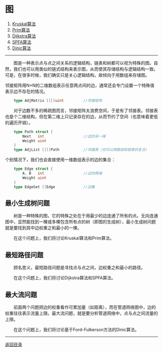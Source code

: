 # 图
 1. [Kruskal算法](07-A.md)
 2. [Prim算法](07-B.md)
 3. [Dijkstra算法](07-C.md)
 4. [SPFA算法](07-D.md)
 5. [Dinic算法](07-E.md)

___
　　图是一种表示点与点之间关系的逻辑结构，链表和树都可以视为特殊的图。自然，我们也可以用类似的链式结构来表示图，从而使其存储结构与逻辑结构一致。可是，在很多时候，我们确实只是关心逻辑结构，故倾向于用数组来存储图。

邻接矩阵用N×N的二维数组表示任意两点间的边，通常还会专门设置一个特殊值表示边不存在的情况。
```go
    type AdjMatrix [][]uint         //邻接矩阵
```
　　对于边数不多的稀疏图而言，邻接矩阵太浪费空间，于是有了邻接表。邻接表也是个二维结构，但在第二维上只记录存在的边，从而节约了空间（也意味着更低的遍历开销）。
```go
    type Path struct {
        Next   int                  //边的另一端
        Weight uint
    }
    type AdjList [][]Path           //邻接表（也可以用数组和链表的复合）
```
个别情况下，我们也会直接使用一维数组表示的边的集合：
```go
    type Edge struct {
        A, B   int                  //边的两端
        Weight uint
    }
    type EdgeSet []Edge             //边集
```

## 最小生成树问题
　　树是一种特殊的图，它的特殊之处在于用最少的边连通了所有的点。无向连通图中，显然能找到一棵或多棵包含所有点的树（即图的生成树），最小生成树问题就是要找到其中边权重之和最小的一棵。

　　在这个问题上，我们将讨论Kruskal算法和Prim算法。

## 最短路径问题
　　顾名思义，最短路径问题是寻找点与点之间，边权重之和最小的路径。

　　在这个问题上，我们将讨论Dijkstra算法和SPFA算法。

## 最大流问题
　　前面两个问题把边的权重看作可累加量（如距离），而在管道网络图中，边的权重往往表示流量上限。最大流问题，就是要分析管道网络中，点与点之间流量的上限。

　　在这个问题上，我们将讨论基于Ford-Fulkerson方法的Dinic算法。

---
[返回目录](../index.md)
